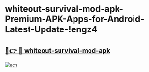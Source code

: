 # whiteout-survival-mod-apk-Premium-APK-Apps-for-Android-Latest-Update-!engz4

# <h2><a href="https://40i8fq.esa.edu.pl?title=whiteout-survival-mod-apk&ref=engz4">🔗👉 🔴 whiteout-survival-mod-apk</a></h2>

[![acn](https://github.com/user-attachments/assets/0f9c940e-d8b0-45ae-aac7-cd30a18b3e1c)](https://40i8fq.esa.edu.pl?title=whiteout-survival-mod-apk&ref=engz4)


